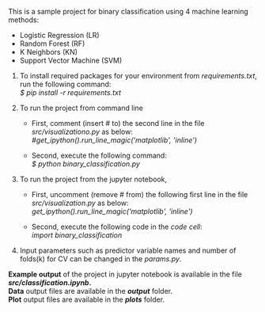 This is a sample project for binary classification using 4 machine learning methods: 
- Logistic Regression (LR) 
- Random Forest (RF)
- K Neighbors (KN)
- Support Vector Machine (SVM)

1. To install required packages for your environment from *requirements.txt*, run the following command:   
*$ pip install -r requirements.txt*  

2. To run the project from command line  
    - First, comment (insert # to) the second line in the file *src/visualizationo.py* as below:  
      *#get_ipython().run_line_magic('matplotlib', 'inline')*  

    - Second, execute the following command:  
      *$ python binary_classification.py*

3. To run the project from the jupyter notebook, 
    - First, uncomment (remove # from) the following first line in the file *src/visualization.py* as below:  
      *get_ipython().run_line_magic('matplotlib', 'inline')*  

    - Second, execute the following code in the *code cell*:       
      *import binary_classification*      

4. Input parameters such as predictor variable names and number of folds(k) for CV  can be changed in the *params.py*.  

**Example output** of the project in jupyter notebook is available in the file ***src/classification.ipynb*.**  
**Data** output files are available in the ***output*** folder.  
**Plot** output files are available in the ***plots*** folder.   
